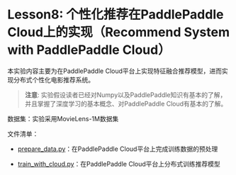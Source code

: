 # Lesson8: 个性化推荐在PaddlePaddle Cloud上的实现（Recommend System with PaddlePaddle Cloud） 
本实验内容主要为在PaddlePaddle Cloud平台上实现特征融合推荐模型，进而实现分布式个性化电影推荐系统。

>**注意**: 实验假设读者已经对Numpy以及PaddlePaddle知识有基本的了解，并且掌握了深度学习的基本概念、对PaddlePaddle Cloud有基本的了解。

数据集：实验采用MovieLens-1M数据集

文件清单：

  * [prepare_data.py](prepare_data.py)：在PaddlePaddle Cloud平台上完成训练数据的预处理

  * [train_with_cloud.py](train_with_cloud.py)：在PaddlePaddle Cloud平台上分布式训练推荐模型
